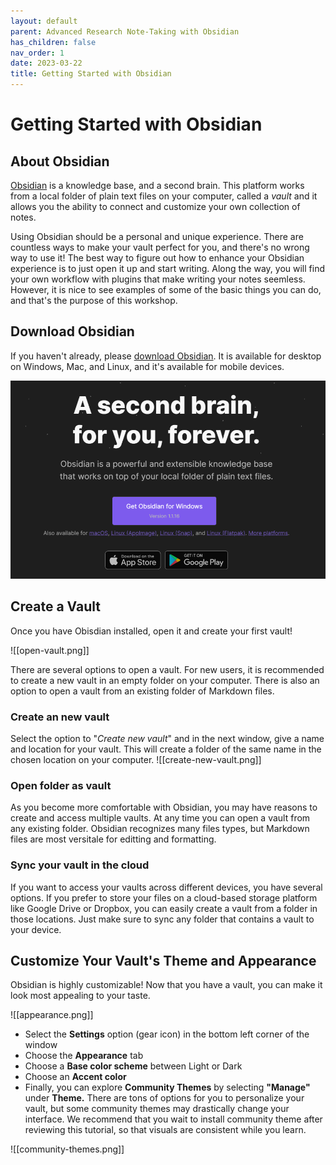 ```yaml
---
layout: default
parent: Advanced Research Note-Taking with Obsidian
has_children: false
nav_order: 1
date: 2023-03-22
title: Getting Started with Obsidian
---
```


# Getting Started with Obsidian

## About Obsidian

[Obsidian](https://obsidian.md/) is a knowledge base, and a second brain. This platform works from a local folder of plain text files on your computer, called a *vault* and it allows you the ability to connect and customize your own collection of notes.

Using Obsidian should be a personal and unique experience. There are countless ways to make your vault perfect for you, and there's no wrong way to use it! The best way to figure out how to enhance your Obsidian experience is to just open it up and start writing. Along the way, you will find your own workflow with plugins that make writing your notes seemless. However, it is nice to see examples of some of the basic things you can do, and that's the purpose of this workshop.

## Download Obsidian

If you haven't already, please [download Obsidian](https://obsidian.md/). It is available for desktop on Windows, Mac, and Linux, and it's available for mobile devices.

![download.png](Images/download.png)

## Create a Vault

Once you have Obisdian installed, open it and create your first vault!

![[open-vault.png]]

There are several options to open a vault. For new users, it is recommended to create a new vault in an empty folder on your computer. There is also an option to open a vault from an existing folder of Markdown files.

### Create an new vault

Select the option to "*Create new vault*" and in the next window, give a name and location for your vault. This will create a folder of the same name in the chosen location on your computer.
![[create-new-vault.png]]

### Open folder as vault

As you become more comfortable with Obsidian, you may have reasons to create and access multiple vaults. At any time you can open a vault from any existing folder. Obsidian recognizes many files types, but Markdown files are most versitale for editting and formatting.

### Sync your vault in the cloud

If you want to access your vaults across different devices, you have several options. If you prefer to store your files on a cloud-based storage platform like Google Drive or Dropbox, you can easily create a vault from a folder in those locations. Just make sure to sync any folder that contains a vault to your device.

## Customize Your Vault's Theme and Appearance

Obsidian is highly customizable! Now that you have a vault, you can make it look most appealing to your taste.

![[appearance.png]]

- Select the **Settings** option (gear icon) in the bottom left corner of the window
- Choose the **Appearance** tab
- Choose a **Base color scheme** between Light or Dark
- Choose an **Accent color**
- Finally, you can explore **Community Themes** by selecting **"Manage"** under **Theme.** There are tons of options for you to personalize your vault, but some community themes may drastically change your interface. We recommend that you wait to install community theme after reviewing this tutorial, so that visuals are consistent while you learn.


![[community-themes.png]]
